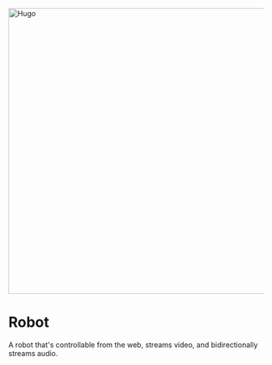<img src="https://www.piankalabs.com/static/media/piankalabs_title.svg" alt="Hugo" width="565"><br/>

# Robot
A robot that's controllable from the web, streams video, and bidirectionally streams audio.
